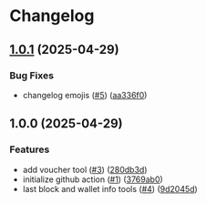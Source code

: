 # Changelog

## [1.0.1](https://github.com/thewhitewizard/mcp-server/compare/v1.0.0...v1.0.1) (2025-04-29)


### Bug Fixes

* changelog emojis ([#5](https://github.com/thewhitewizard/mcp-server/issues/5)) ([aa336f0](https://github.com/thewhitewizard/mcp-server/commit/aa336f064cac472b74dc349f4599104533105d66))

## 1.0.0 (2025-04-29)


### Features

* add voucher tool ([#3](https://github.com/thewhitewizard/mcp-server/issues/3)) ([280db3d](https://github.com/thewhitewizard/mcp-server/commit/280db3d2c0c3df68fc5155990a68dc795dc2c2d4))
* initialize github action ([#1](https://github.com/thewhitewizard/mcp-server/issues/1)) ([3769ab0](https://github.com/thewhitewizard/mcp-server/commit/3769ab0f8c0f26df6df89298dd7764e006a95721))
* last block and wallet info tools ([#4](https://github.com/thewhitewizard/mcp-server/issues/4)) ([9d2045d](https://github.com/thewhitewizard/mcp-server/commit/9d2045d79e4ffbaa68e807499f02c3b2224bd29d))
